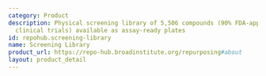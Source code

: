 ```yaml
---
category: Product
description: Physical screening library of 5,506 compounds (90% FDA-approved or in
  clinical trials) available as assay-ready plates
id: repohub.screening-library
name: Screening Library
product_url: https://repo-hub.broadinstitute.org/repurposing#about
layout: product_detail
---
```


